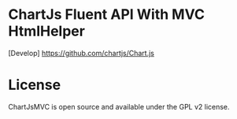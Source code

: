 # ChartJs Fluent API With MVC HtmlHelper
[Develop] https://github.com/chartjs/Chart.js

# License

ChartJsMVC is open source and available under the GPL v2 license.
